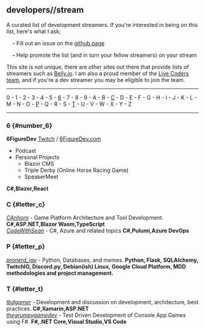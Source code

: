 ## developers//stream
A curated list of development streamers. If you're interested in being on this list, here's what I ask;

&nbsp;&nbsp;&nbsp;&nbsp;**-** Fill out an issue on the [github page](https://github.com/tbd-develop/developers.stream)

&nbsp;&nbsp;&nbsp;&nbsp;**-** Help promote the list (and in turn your fellow streamers) on your stream

This site is not unique, there are other sites out there that provide lists of streamers such as [Belly.io](https://belly.io/). I am also a proud member of the [Live Coders team](https://livecoders.dev/members), and if you're a dev streamer you may be eligible to join the team. 

---

0 - 1 - 2 - 3 - 4 - 5 - [6](#number_6) - 7 - 8 - 9 - A - B - [C](#letter_c) - D - E - F - G - H - I - J - K - L - M - N - O - [P](#letter_p) - Q - R - S - [T](#letter_t) - U - V - W - X - Y - Z 

---

### 6 {#number_6}

**6FigureDev** [Twitch](https://twitch.tv/6figuredev) / [6FigureDev.com](https://6figuredev.com) 
- Podcast
- Personal Projects
    - Blazor CMS
    - Triple Derby (Online Horse Racing Game)
    - SpeakerMeet

**C#,Blazor,React**

### C {#letter_c}

[*CAnhorn*](https://twitch.tv/canhorn) - Game Platform Architecture and Tool Development. **C#,ASP.NET,Blazor Wasm,TypeScript**  
[*CodeWithSean*](https://twitch.tv/codewithsean) - C#, Azure and related topics **C#,Pulumi,Azure DevOps**

### P {#letter_p}
[*pronerd_jay*](https://twitch.tv/pronerd_jay) - Python, Databases, and memes. **Python, Flask, SQLAlchemy, TwitchIO, Discord.py, Debian(ish) Linux, Google Cloud Platform, MDD methodologies and project management.**

### T {#letter_t}

[*tbdgamer*](https://twitch.tv/tbdgamer) - Development and discussion on development, architecture, best practices. **C#,Xamarin,ASP.NET**  
[*thegrumpygamedev*](https://twitch.tv/thegrumpygamedev) - Test Driven Development of Console App Games using F#. **F#,.NET Core,Visual Studio,VS Code**  
